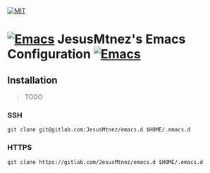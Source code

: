 [![MIT](https://img.shields.io/github/license/mashape/apistatus.svg)](/LICENSE)

# [![Emacs](http://i.imgur.com/TANBZR2.png)]() JesusMtnez's Emacs Configuration [![Emacs](http://i.imgur.com/TANBZR2.png)]()


## Installation ##

> TODO

### SSH ###

``` shell
git clone git@gitlab.com:JesusMtnez/emacs.d $HOME/.emacs.d
```

### HTTPS ###

```
git clone https://gitlab.com/JesusMtnez/emacs.d $HOME/.emacs.d
```

